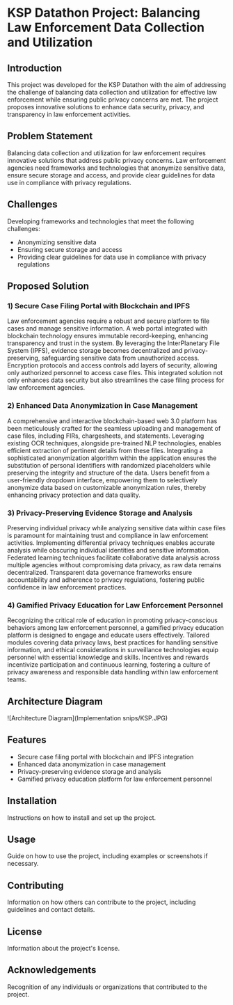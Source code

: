 # KSP Datathon Project: Balancing Law Enforcement Data Collection and Utilization

## Introduction

This project was developed for the KSP Datathon with the aim of addressing the challenge of balancing data collection and utilization for effective law enforcement while ensuring public privacy concerns are met. The project proposes innovative solutions to enhance data security, privacy, and transparency in law enforcement activities.

## Problem Statement

Balancing data collection and utilization for law enforcement requires innovative solutions that address public privacy concerns. Law enforcement agencies need frameworks and technologies that anonymize sensitive data, ensure secure storage and access, and provide clear guidelines for data use in compliance with privacy regulations.

## Challenges

Developing frameworks and technologies that meet the following challenges:
- Anonymizing sensitive data
- Ensuring secure storage and access
- Providing clear guidelines for data use in compliance with privacy regulations

## Proposed Solution

### 1) Secure Case Filing Portal with Blockchain and IPFS

Law enforcement agencies require a robust and secure platform to file cases and manage sensitive information. A web portal integrated with blockchain technology ensures immutable record-keeping, enhancing transparency and trust in the system. By leveraging the InterPlanetary File System (IPFS), evidence storage becomes decentralized and privacy-preserving, safeguarding sensitive data from unauthorized access. Encryption protocols and access controls add layers of security, allowing only authorized personnel to access case files. This integrated solution not only enhances data security but also streamlines the case filing process for law enforcement agencies.

### 2) Enhanced Data Anonymization in Case Management

A comprehensive and interactive blockchain-based web 3.0 platform has been meticulously crafted for the seamless uploading and management of case files, including FIRs, chargesheets, and statements. Leveraging existing OCR techniques, alongside pre-trained NLP technologies, enables efficient extraction of pertinent details from these files. Integrating a sophisticated anonymization algorithm within the application ensures the substitution of personal identifiers with randomized placeholders while preserving the integrity and structure of the data. Users benefit from a user-friendly dropdown interface, empowering them to selectively anonymize data based on customizable anonymization rules, thereby enhancing privacy protection and data quality.

### 3) Privacy-Preserving Evidence Storage and Analysis

Preserving individual privacy while analyzing sensitive data within case files is paramount for maintaining trust and compliance in law enforcement activities. Implementing differential privacy techniques enables accurate analysis while obscuring individual identities and sensitive information. Federated learning techniques facilitate collaborative data analysis across multiple agencies without compromising data privacy, as raw data remains decentralized. Transparent data governance frameworks ensure accountability and adherence to privacy regulations, fostering public confidence in law enforcement practices.

### 4) Gamified Privacy Education for Law Enforcement Personnel

Recognizing the critical role of education in promoting privacy-conscious behaviors among law enforcement personnel, a gamified privacy education platform is designed to engage and educate users effectively. Tailored modules covering data privacy laws, best practices for handling sensitive information, and ethical considerations in surveillance technologies equip personnel with essential knowledge and skills. Incentives and rewards incentivize participation and continuous learning, fostering a culture of privacy awareness and responsible data handling within law enforcement teams.

## Architecture Diagram

![Architecture Diagram](Implementation snips/KSP.JPG)

## Features

- Secure case filing portal with blockchain and IPFS integration
- Enhanced data anonymization in case management
- Privacy-preserving evidence storage and analysis
- Gamified privacy education platform for law enforcement personnel

## Installation

Instructions on how to install and set up the project.

## Usage

Guide on how to use the project, including examples or screenshots if necessary.

## Contributing

Information on how others can contribute to the project, including guidelines and contact details.

## License

Information about the project's license.

## Acknowledgements

Recognition of any individuals or organizations that contributed to the project.
